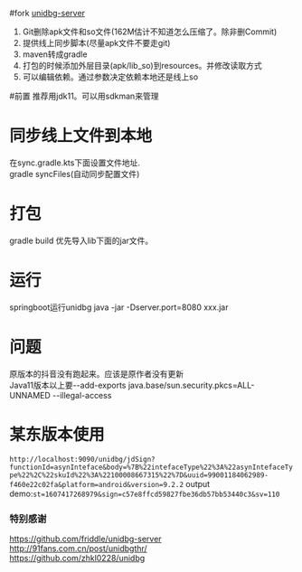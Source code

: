 #fork [unidbg-server](https://github.com/cxapython/unidbg-server)

1. Git删除apk文件和so文件(162M估计不知道怎么压缩了。除非删Commit)   
2. 提供线上同步脚本(尽量apk文件不要走git)     
3. maven转成gradle   
4. 打包的时候添加外层目录(apk/lib_so)到resources。并修改读取方式    
5. 可以编辑依赖。通过参数决定依赖本地还是线上so    

#前置
推荐用jdk11。可以用sdkman来管理   

# 同步线上文件到本地
在sync.gradle.kts下面设置文件地址.   
gradle syncFiles(自动同步配置文件)

# 打包
gradle build
优先导入lib下面的jar文件。

#  运行
springboot运行unidbg
java -jar -Dserver.port=8080 xxx.jar

# 问题
原版本的抖音没有跑起来。应该是原作者没有更新    
Java11版本以上要--add-exports java.base/sun.security.pkcs=ALL-UNNAMED --illegal-access   

# 某东版本使用
`http://localhost:9090/unidbg/jdSign?functionId=asynInteface&body=%7B%22intefaceType%22%3A%22asynIntefaceType%22%2C%22skuId%22%3A%22100008667315%22%7D&uuid=99001184062989-f460e22c02fa&platform=android&version=9.2.2`
output demo:`st=1607417268979&sign=c57e8ffcd59827fbe36db57bb53440c3&sv=110`

### 特别感谢
https://github.com/friddle/unidbg-server  
http://91fans.com.cn/post/unidbgthr/   
https://github.com/zhkl0228/unidbg   
